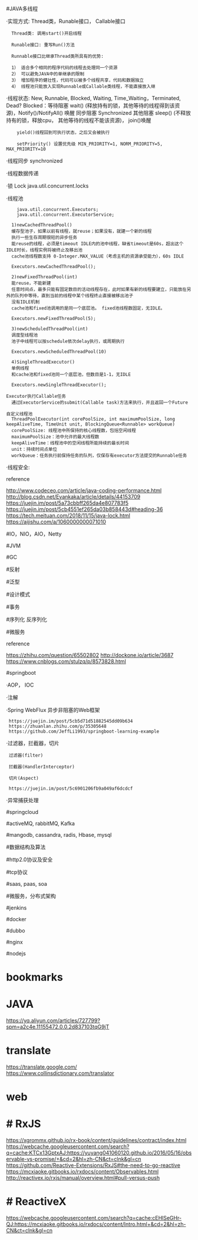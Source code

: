 #JAVA多线程

 ·实现方式: Thread类，Runable接口， Callable接口
 
      Thread类: 调用start()开启线程
      
      Runable接口: 重写Run()方法
      
      Runnable接口比继承Thread类所具有的优势:
      
      1） 适合多个相同的程序代码的线程去处理同一个资源
      2） 可以避免JAVA中的单继承的限制
      3） 增加程序的健壮性，代码可以被多个线程共享，代码和数据独立
      4） 线程池只能放入实现Runnable或Callable类线程，不能直接放入继
      
 ·线程状态: New, Runnable, Blocked, Waiting, Time_Waiting，Terminated, Dead?
        Blocked：等待阻塞 wait() (释放持有的锁，其他等待的线程得到该资源)，Notify()/NotifyAll() 唤醒
                         同步阻塞 Synchronized
                         其他阻塞 sleep() (不释放持有的锁，释放cpu， 其他等待的线程不能该资源)， join()唤醒
        
        yield()线程回到可执行状态，之后又会被执行
        
        setPriority() 设置优先级 MIN_PRIORITY=1, NORM_PRIORITY=5, MAX_PRIORITY=10
    
 ·线程同步 synchronized
 
 ·线程数据传递
 
 ·锁 Lock java.util.concurrent.locks
 
 ·线程池
        
        java.util.concurrent.Executors;
        java.util.concurrent.ExecutorService;
        
      1)newCachedThreadPool()
      缓存型池子，如果以前有线程，就reuse；如果没有，就建一个新的线程
      执行一些生存周期很短的异步任务
      能reuse的线程，必须是timeout IDLE内的池中线程，缺省timeout是60s，超出这个IDLE时长，线程实例将被终止及移出池
      cache池线程数支持 0-Integer.MAX_VALUE（考虑主机的资源承受能力），60s IDLE
      
      Executors.newCachedThreadPool();
      
      2)newFixedThreadPool(int)
      能reuse，不能新建
      任意时间点，最多只能有固定数目的活动线程存在，此时如果有新的线程要建立，只能放在另外的队列中等待，直到当前的线程中某个线程终止直接被移出池子
      没有IDLE机制
      cache池和fixed池调用的是同一个底层池。 fixed池线程数固定，无IDLE。
      
      Executors.newFixedThreadPool(5);
      
      3)newScheduledThreadPool(int)
      调度型线程池
      池子中线程可以按schedule依次delay执行，或周期执行
      
      Executors.newScheduledThreadPool(10)
      
      4)SingleThreadExecutor()
      单例线程
      和cache池和fixed池同一个底层池，但数目是1-1，无IDLE
      
      Executors.newSingleThreadExecutor();
      
    Executor执行Callable任务
      通过ExecutorService的submit(Callable task)方法来执行，并且返回一个Future
      
    自定义线程池
      ThreadPoolExecutor(int corePoolSize, int maximumPoolSize, long keepAliveTime, TimeUnit unit, BlockingQueue<Runnable> workQueue)
      corePoolSize: 线程池中所保持的核心线程数，包括空闲线程
      maximumPoolSize：池中允许的最大线程数
      keepAliveTime：线程池中的空闲线程所能持续的最长时间
      unit：持续时间点单位
      workQueue：任务执行前保持任务的队列，仅保存有executor方法提交的Runnable任务
 
 ·线程安全: 
 
 reference
 
 http://www.codeceo.com/article/java-coding-performance.html
 http://blog.csdn.net/Evankaka/article/details/44153709
 https://juejin.im/post/5a73cbbff265da4e807783f5
 https://juejin.im/post/5cb4551ef265da03b858443d#heading-36
 https://tech.meituan.com/2018/11/15/java-lock.html
 https://aijishu.com/a/1060000000071010
 

#IO，NIO，AIO，Netty

#JVM

#GC

#反射

#泛型

#设计模式

#事务

#序列化 反序列化

#微服务

reference

https://zhihu.com/question/65502802
http://dockone.io/article/3687
https://www.cnblogs.com/stulzq/p/8573828.html

#springboot

·AOP， IOC

·注解

·Spring WebFlux 
      异步非阻塞的Web框架
      

     https://juejin.im/post/5cb5d71d51882545dd09b634
     https://zhuanlan.zhihu.com/p/35305648
     https://github.com/JeffLi1993/springboot-learning-example

·过滤器，拦截器，切片

     过滤器(filter)
     
     拦截器(HandlerInterceptor)
     
     切片(Aspect)
     
     https://juejin.im/post/5c6901206fb9a049af6dcdcf

·异常捕获处理

#springcloud

#activeMQ, rabbitMQ, Kafka

#mangodb, cassandra, radis, Hbase, mysql

#数据结构及算法

#http2.0协议及安全

#tcp协议

#saas, paas, soa

#微服务，分布式架构

#jenkins

#docker

#dubbo

#nginx

#nodejs

# bookmarks
# JAVA
https://yq.aliyun.com/articles/727799?spm=a2c4e.11155472.0.0.2d837103tqG9jT

# translate  
https://translate.google.com/  
https://www.collinsdictionary.com/translator  

# web  
# # RxJS  
https://xgrommx.github.io/rx-book/content/guidelines/contract/index.html  
https://webcache.googleusercontent.com/search?q=cache:KTCx13GptxAJ:https://yuyang041060120.github.io/2016/05/16/observable-vs-promise/+&cd=2&hl=zh-CN&ct=clnk&gl=cn  
https://github.com/Reactive-Extensions/RxJS#the-need-to-go-reactive  
https://mcxiaoke.gitbooks.io/rxdocs/content/Observables.html   
http://reactivex.io/rxjs/manual/overview.html#pull-versus-push  
# # ReactiveX
https://webcache.googleusercontent.com/search?q=cache:cEHlSeGHr-QJ:https://mcxiaoke.gitbooks.io/rxdocs/content/Intro.html+&cd=2&hl=zh-CN&ct=clnk&gl=cn  
